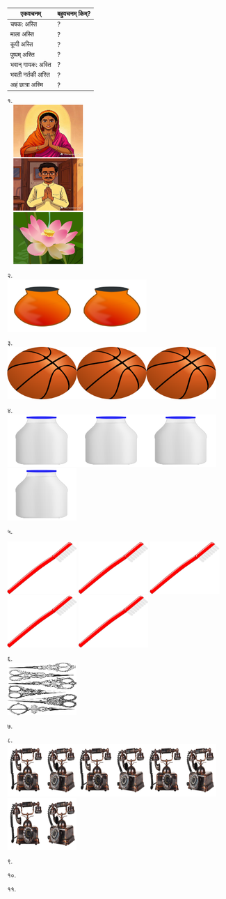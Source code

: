 एकवचनम् | बहुवचनम् किम्? |
|----|----|
चषक: अस्ति | ? |
माला अस्ति | ? |
कूपी अस्ति | ? |
पुष्पम् अस्ति | ? |
भवान् गायक: अस्ति | ? |
भवती नर्तकी अस्ति | ? |
अहं छात्रा अस्मि | ? |

१.  
     &emsp;<img src="pics\mahila.jpeg" width="160" height="120" />   
     &emsp;<img src="pics\pursushaha.jpeg" width="160" height="120" />   
     &emsp;<img src="pics/lotus.png" width="160" height="120" />  

२.  
 <img src="pics/pot.png" width="160" height="120" /><img src="pics/pot.png" width="160" height="120" />

३.  
 <img src="pics/ball.png" width="160" height="120"/><img src="pics/ball.png" width="160" height="120"/><img src="pics/ball.png" width="160" height="120"/>

४.  
<img src="pics/kupi.png" width="160" height="120"/><img src="pics/kupi.png" width="160" height="120"/><img src="pics/kupi.png" width="160" height="120"/><img src="pics/kupi.png" width="160" height="120"/>

५.  
   
<img src="pics/danthkuurchaha.png" width="160" height="120"/>
<img src="pics/danthkuurchaha.png" width="160" height="120"/>
<img src="pics/danthkuurchaha.png" width="160" height="120"/>
<img src="pics/danthkuurchaha.png" width="160" height="120"/>
<img src="pics/danthkuurchaha.png" width="160" height="120"/>

६.  
 <img src="pics/kartharyaha.png" width="160" height="120"/> 

७. 

८.  
 <img src="pics/duraavaani.png" width="160" height="120"/><img src="pics/duraavaani.png" width="160" height="120"/><img src="pics/duraavaani.png" width="160" height="120"/><img src="pics/duraavaani.png" width="160" height="120"/> 

९. 

१०. 

११. 
